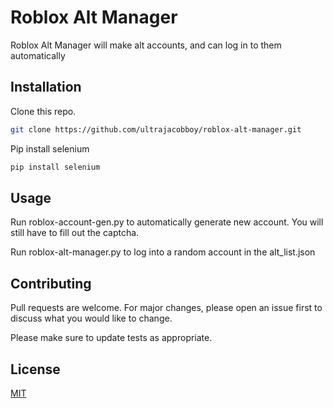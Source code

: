 # Roblox Alt Manager

Roblox Alt Manager will make alt accounts, and can log in to them automatically

## Installation

Clone this repo. 

```bash
git clone https://github.com/ultrajacobboy/roblox-alt-manager.git
```

Pip install selenium

```bash
pip install selenium
```

## Usage

Run roblox-account-gen.py to automatically generate new account. You will still have to fill out the captcha.

Run roblox-alt-manager.py to log into a random account in the alt_list.json

## Contributing
Pull requests are welcome. For major changes, please open an issue first to discuss what you would like to change.

Please make sure to update tests as appropriate.

## License
[MIT](https://choosealicense.com/licenses/mit/)
